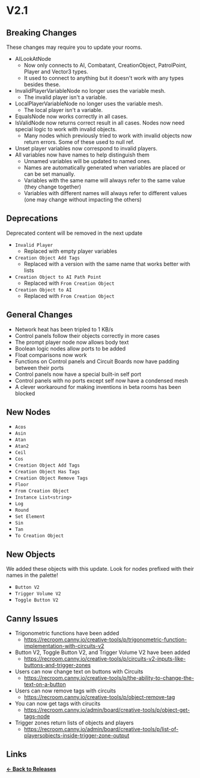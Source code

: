 # V2.1

## Breaking Changes

These changes may require you to update your rooms.

* AILookAtNode
  * Now only connects to AI, Combatant, CreationObject, PatrolPoint, Player and Vector3 types.
  * It used to connect to anything but it doesn't work with any types besides these.
* InvalidPlayerVariableNode no longer uses the variable mesh.
  * The invalid player isn't a variable.
* LocalPlayerVariableNode no longer uses the variable mesh.
  * The local player isn't a variable.
* EqualsNode now works correctly in all cases.
* IsValidNode now returns correct result in all cases. Nodes now need special logic to work with invalid objects.
  * Many nodes which previously tried to work with invalid objects now return errors. Some of these used to null ref.
* Unset player variables now correspond to invalid players.
* All variables now have names to help distinguish them
  * Unnamed variables will be updated to named ones.
  * Names are automatically generated when variables are placed or can be set manually.
  * Variables with the same name will always refer to the same value (they change together)
  * Variables with different names will always refer to different values (one may change without impacting the others)

## Deprecations

Deprecated content will be removed in the next update

* `Invalid Player`
    * Replaced with empty player variables
* `Creation Object Add Tags`
    * Replaced with a version with the same name that works better with lists
* `Creation Object to AI Path Point`
    * Replaced with `From Creation Object`
* `Creation Object to AI`
    * Replaced with `From Creation Object`

## General Changes

* Network heat has been tripled to 1 KB/s
* Control panels follow their objects correctly in more cases
* The prompt player node now allows body text
* Boolean logic nodes allow ports to be added
* Float comparisons now work
* Functions on Control panels and Circuit Boards now have padding between their ports
* Control panels now have a special built-in self port
* Control panels with no ports except self now have a condensed mesh
* A clever workaround for making inventions in beta rooms has been blocked

## New Nodes

* `Acos`
* `Asin`
* `Atan`
* `Atan2`
* `Ceil`
* `Cos`
* `Creation Object Add Tags`
* `Creation Object Has Tags`
* `Creation Object Remove Tags`
* `Floor`
* `From Creation Object`
* `Instance List<string>`
* `Log`
* `Round`
* `Set Element`
* `Sin`
* `Tan`
* `To Creation Object`

## New Objects

We added these objects with this update. Look for nodes prefixed with their names in the palette!

* `Button V2`
* `Trigger Volume V2`
* `Toggle Button V2`

## Canny Issues

* Trigonometric functions have been added
  * https://recroom.canny.io/creative-tools/p/trigonometric-function-implementation-with-circuits-v2
* Button V2, Toggle Button V2, and Trigger Volume V2 have been added
  * https://recroom.canny.io/creative-tools/p/circuits-v2-inputs-like-buttons-and-trigger-zones
* Users can now change text on buttons with Circuits
  * https://recroom.canny.io/creative-tools/p/the-ability-to-change-the-text-on-a-button
* Users can now remove tags with circuits
  * https://recroom.canny.io/creative-tools/p/object-remove-tag
* You can now get tags with cirucits
  * https://recroom.canny.io/admin/board/creative-tools/p/object-get-tags-node
* Trigger zones return lists of objects and players
  * https://recroom.canny.io/admin/board/creative-tools/p/list-of-playersobjects-inside-trigger-zone-output

## Links

**[<- Back to Releases](../)**
